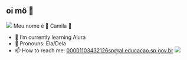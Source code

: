 ## oi mô 🪷
![](https://tenor.com/pt-BR/view/regele-fotbalului-regele-regelemeulafotbal-regelemeulafootball-sefuluiyzsem-gif-25766031)
Meu nome é 👾 Camila 👾

- 🌱 I’m currently learning Alura
- 🫦 Pronouns: Ela/Dela
- 📫 How to reach me: 00001103432126sp@al.educacao.sp.gov.br
![](https://tenor.com/pt-BR/view/pedro-pedro-flamengo-pedro-guilherme-pedro-libertadores-gif-26958861)
